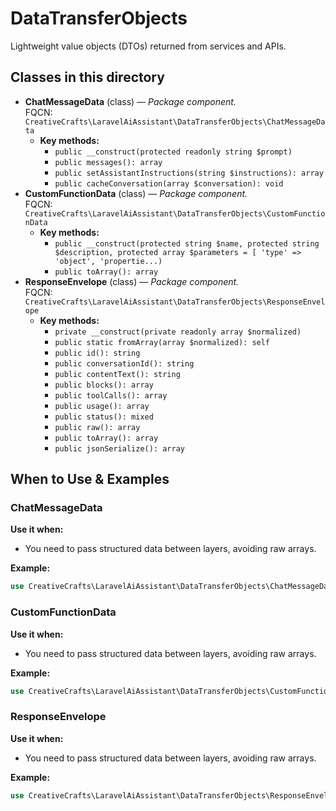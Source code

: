 # DataTransferObjects

Lightweight value objects (DTOs) returned from services and APIs.

## Classes in this directory
- **ChatMessageData** (class) — *Package component.*  
  FQCN: `CreativeCrafts\LaravelAiAssistant\DataTransferObjects\ChatMessageData`
  - **Key methods:**
    - `public __construct(protected readonly string $prompt)`
    - `public messages(): array`
    - `public setAssistantInstructions(string $instructions): array`
    - `public cacheConversation(array $conversation): void`
- **CustomFunctionData** (class) — *Package component.*  
  FQCN: `CreativeCrafts\LaravelAiAssistant\DataTransferObjects\CustomFunctionData`
  - **Key methods:**
    - `public __construct(protected string $name, protected string $description, protected array $parameters = [ 'type' => 'object', 'propertie...)`
    - `public toArray(): array`
- **ResponseEnvelope** (class) — *Package component.*  
  FQCN: `CreativeCrafts\LaravelAiAssistant\DataTransferObjects\ResponseEnvelope`
  - **Key methods:**
    - `private __construct(private readonly array $normalized)`
    - `public static fromArray(array $normalized): self`
    - `public id(): string`
    - `public conversationId(): string`
    - `public contentText(): string`
    - `public blocks(): array`
    - `public toolCalls(): array`
    - `public usage(): array`
    - `public status(): mixed`
    - `public raw(): array`
    - `public toArray(): array`
    - `public jsonSerialize(): array`

## When to Use & Examples
### ChatMessageData
**Use it when:**
- You need to pass structured data between layers, avoiding raw arrays.

**Example:**
```php
use CreativeCrafts\LaravelAiAssistant\DataTransferObjects\ChatMessageData;
```

### CustomFunctionData
**Use it when:**
- You need to pass structured data between layers, avoiding raw arrays.

**Example:**
```php
use CreativeCrafts\LaravelAiAssistant\DataTransferObjects\CustomFunctionData;
```

### ResponseEnvelope
**Use it when:**
- You need to pass structured data between layers, avoiding raw arrays.

**Example:**
```php
use CreativeCrafts\LaravelAiAssistant\DataTransferObjects\ResponseEnvelope;
```

